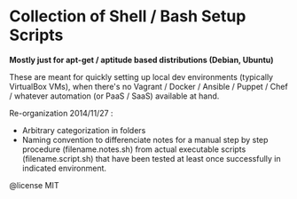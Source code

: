 Collection of Shell / Bash Setup Scripts
========================================

**Mostly just for apt-get / aptitude based distributions (Debian, Ubuntu)**

These are meant for quickly setting up local dev environments (typically VirtualBox VMs), when there's no Vagrant / Docker / Ansible / Puppet / Chef / whatever automation (or PaaS / SaaS) available at hand.

Re-organization 2014/11/27 :
- Arbitrary categorization in folders
- Naming convention to differenciate notes for a manual step by step procedure (filename.notes.sh) from actual executable scripts (filename.script.sh) that have been tested at least once successfully in indicated environment.

@license MIT
